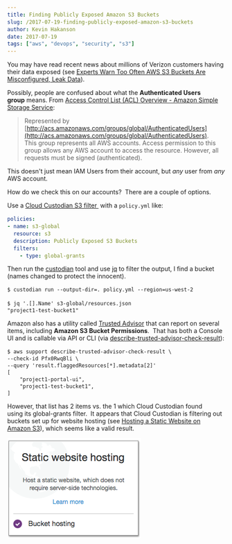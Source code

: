 ```yaml
---
title: Finding Publicly Exposed Amazon S3 Buckets
slug: /2017-07-19-finding-publicly-exposed-amazon-s3-buckets
author: Kevin Hakanson
date: 2017-07-19
tags: ["aws", "devops", "security", "s3"]
---
```

You may have read recent news about millions of Verizon customers having their data exposed (see [Experts Warn Too Often AWS S3 Buckets Are Misconfigured, Leak Data](https://threatpost.com/experts-warn-too-often-aws-s3-buckets-are-misconfigured-leak-data/126826/)).

Possibly, people are confused about what the **Authenticated Users group** means. From [Access Control List (ACL) Overview - Amazon Simple Storage Service](http://docs.aws.amazon.com/AmazonS3/latest/dev/acl-overview.html):

> Represented by [http://acs.amazonaws.com/groups/global/AuthenticatedUsers](http://acs.amazonaws.com/groups/global/AuthenticatedUsers).  
> This group represents all AWS accounts. Access permission to this group allows any AWS account to access the resource. However, all requests must be signed (authenticated).

This doesn't just mean IAM Users from their account, but _any_ user from _any_ AWS account.

How do we check this on our accounts?  There are a couple of options.

Use a [Cloud Custodian S3 filter ](http://www.capitalone.io/cloud-custodian/docs/policy/resources/s3.html) with a `policy.yml` like:

```yaml
policies:
- name: s3-global
  resource: s3
  description: Publicly Exposed S3 Buckets
  filters:
    - type: global-grants
```

Then run the [custodian](https://github.com/capitalone/cloud-custodian) tool and use [jq](https://stedolan.github.io/jq/) to filter the output, I find a bucket (names changed to protect the innocent).

```console
$ custodian run --output-dir=. policy.yml --region=us-west-2

$ jq '.[].Name' s3-global/resources.json
"project1-test-bucket1"
```

Amazon also has a utility called [Trusted Advisor](https://aws.amazon.com/premiumsupport/trustedadvisor/) that can report on several items, including **Amazon S3 Bucket Permissions**.  That has both a Console UI and is callable via API or CLI (via [describe-trusted-advisor-check-result](http://docs.aws.amazon.com/cli/latest/reference/support/describe-trusted-advisor-check-result.html)):

```console
$ aws support describe-trusted-advisor-check-result \
--check-id Pfx0RwqBli \
--query 'result.flaggedResources[*].metadata[2]'
[
    "project1-portal-ui",
    "project1-test-bucket1",
]
```

However, that list has 2 items vs. the 1 which Cloud Custodian found using its global-grants filter.  It appears that Cloud Custodian is filtering out buckets set up for website hosting (see [Hosting a Static Website on Amazon S3](https://docs.aws.amazon.com/AmazonS3/latest/dev/WebsiteHosting.html)), which seems like a valid result.

![](images/pastedImage_140.png)
